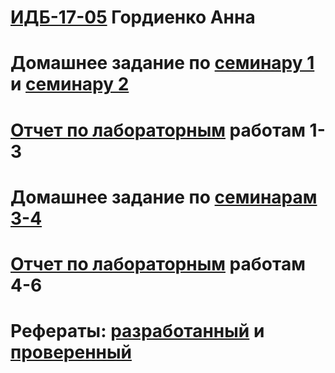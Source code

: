 # [ИДБ-17-05](https://github.com/stankin/design-part-1/wiki/list-id..) Гордиенко Анна


# Домашнее задание по [семинару 1](https://github.com/stankin/design-part-1/wiki/sem1#%D0%98%D0%94%D0%91-17-05) и [семинару 2](https://github.com/stankin/design-part-1/wiki/sem2#%D0%98%D0%94%D0%91-17-05)

# [Отчет по лабораторным](https://github.com/Beautiful-Bird/Beautiful-Bird.github.io/wiki/%D0%9B%D0%B0%D0%B1%D0%BE%D1%80%D0%B0%D1%82%D0%BE%D1%80%D0%BD%D1%8B%D0%B5-%D1%80%D0%B0%D0%B1%D0%BE%D1%82%D1%8B-1---3) работам 1-3

# Домашнее задание по [семинарам 3-4](https://github.com/Beautiful-Bird/Beautiful-Bird.github.io/wiki/%D0%94%D0%B5%D0%BB%D0%BE%D0%B2%D0%B0%D1%8F-%D0%B8%D0%B3%D1%80%D0%B0) 

# [Отчет по лабораторным]() работам 4-6

# Рефераты: [разработанный]() и [проверенный]()
